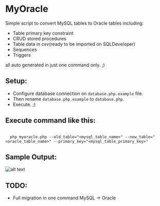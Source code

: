 # MyOracle
Simple script to convert MySQL tables to Oracle tables including:
 - Table primary key constraint
 - CRUD stored procedures
 - Table data in csv(ready to be imported on SQLDeveloper)
 - Sequences
 - Triggers
 
all auto generated in just one command only. ;)

## Setup:
  
  - Configure database connection on `database.php.example` file.
  - Then rename `database.php.example` to `database.php`.
  - Execute. ;)

## Execute command like this:
```

  php myoracle.php --old_table="<mysql_table_name>" --new_table="<oracle_table_name>" --primary_key="<mysql_table_primary_key>"

```

## Sample Output:

![alt text](https://i.imgur.com/c9DONht.png "Output")

## TODO:
  - Full migration in one command MySQL -> Oracle
